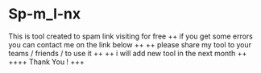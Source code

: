 # Sp-m_l-nx
This is tool created to spam link visiting for free
++ if you get some errors you can contact me on the link below ++
++ please share my tool to your teams / friends / to use it ++
++ i will add new tool in the next month ++
++++ Thank You ! +++
